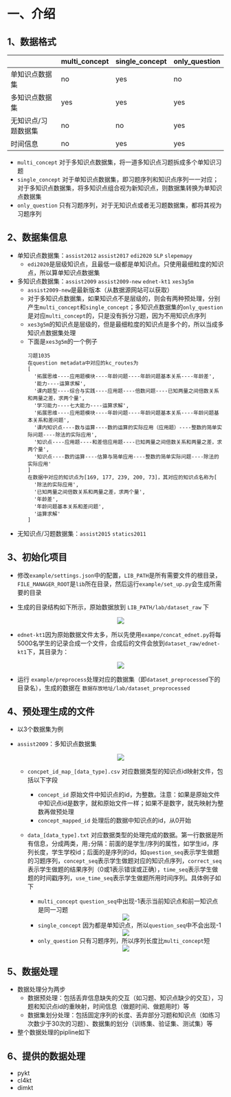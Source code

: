 # 一、介绍

## 1、数据格式

|                     | multi_concept | single_concept | only_question |
| ------------------- | ------------- | -------------- | ------------- |
| 单知识点数据集      | no            | yes            | no            |
| 多知识点数据集      | yes           | yes            | yes           |
| 无知识点/习题数据集 | no            | no             | yes           |
| 时间信息            | no            | yes            | yes           |

- `multi_concept` 对于多知识点数据集，将一道多知识点习题拆成多个单知识习题
- `single_concept` 对于单知识点数据集，即习题序列和知识点序列一一对应；对于多知识点数据集，将多知识点组合视为新知识点，则数据集转换为单知识点数据集
- `only_question` 只有习题序列，对于无知识点或者无习题数据集，都将其视为习题序列

## 2、数据集信息

- 单知识点数据集：`assist2012` `assist2017` `edi2020` `SLP` `slepemapy`
  - `edi2020`是层级知识点，且最低一级都是单知识点。只使用最细粒度的知识点，所以算单知识点数据集
- 多知识点数据集：`assist2009` `assist2009-new` `ednet-kt1` `xes3g5m`
  - `assist2009-new`是最新版本（从数据源网站可以获取）
  - 对于多知识点数据集，如果知识点不是层级的，则会有两种预处理，分别产生`multi_concept`和`single_concept`；多知识点数据集的`only_question`是对应`multi_concept`的，只是没有拆分习题，因为不用知识点序列
  - `xes3g5m`的知识点是层级的，但是最细粒度的知识点是多个的，所以当成多知识点数据集处理
  - 下面是`xes3g5m`的一个例子
    ```
    习题1035
    在question metadata中对应的kc_routes为
    [
      '拓展思维----应用题模块----年龄问题----年龄问题基本关系----年龄差', 
      '能力----运算求解',
      '课内题型----综合与实践----应用题----倍数问题----已知两量之间倍数关系和两量之差，求两个量',
      '学习能力----七大能力----运算求解',
      '拓展思维----应用题模块----年龄问题----年龄问题基本关系----年龄问题基本关系和差问题',
      '课内知识点----数与运算----数的运算的实际应用（应用题）----整数的简单实际问题----除法的实际应用',
      '知识点----应用题----和差倍应用题----已知两量之间倍数关系和两量之差，求两个量',
      '知识点----数的运算----估算与简单应用----整数的简单实际问题----除法的实际应用'
    ]
    在数据中对应的知识点为[169, 177, 239, 200, 73]，其对应的知识点名称为[
      '除法的实际应用', 
      '已知两量之间倍数关系和两量之差，求两个量', 
      '年龄差', 
      '年龄问题基本关系和差问题', 
      '运算求解'
    ]
    ```
- 无知识点/习题数据集：`assist2015` `statics2011`

## 3、初始化项目
- 修改`example/settings.json`中的配置，`LIB_PATH`是所有需要文件的根目录，`FILE_MANAGER_ROOT`是`lib`所在目录，然后运行`example/set_up.py`会生成所需要的目录

- 生成的目录结构如下所示，原始数据放到 ``LIB_PATH/lab/dataset_raw`` 下
  <div align=center><img src="./resources/lab_dir.png" /></div>
  
- `ednet-kt1`因为原始数据文件太多，所以先使用`exampe/concat_ednet.py`将每5000名学生的记录合成一个文件，合成后的文件会放到`dataset_raw/ednet-kt1`下，其目录为：

  <div align=center><img src="./resources/ednet-kt1_raw_dir.png" /></div>

- 运行 ``example/preprocess``处理对应的数据集（即`dataset_preprocessed`下的目录名），生成的数据在 ``数据存放地址/lab/dataset_preprocessed``

## 4、预处理生成的文件

- 以3个数据集为例

- `assist2009`：多知识点数据集

  <div align=center><img src="./resources/assist2009_preprocessed_dir.png" /></div>

  - `concpet_id_map_[data_type].csv` 对应数据类型的知识点id映射文件，包括以下字段

    - `concept_id` 原始文件中知识点的id，为整数。注意：如果是原始文件中知识点id是数字，就和原始文件一样；如果不是数字，就先映射为整数再做预处理
    - `concept_mapped_id` 处理后的数据中知识点的id，从0开始

  - `data_[data_type].txt` 对应数据类型的处理完成的数据。第一行数据是所有信息，分成两类，用`;`分隔：前面的是学生/序列的属性，如学生id，序列长度，学生学校id；后面的是序列的id，如`question_seq`表示学生做题的习题序列，`concept_seq`表示学生做题对应的知识点序列，`correct_seq`表示学生做题的结果序列（0或1表示错误或正确），`time_seq`表示学生做题的时间戳序列，`use_time_seq`表示学生做题所用时间序列。具体例子如下

    - `multi_concept` `question_seq`中出现-1表示当前知识点和前一知识点是同一习题

    <div align=center><img src="./resources/example_multi_concept_data.png" /></div>

    - `single_concept` 因为都是单知识点，所以`question_seq`中不会出现-1

    <div align=center><img src="./resources/example_single_concept_data.png" /></div>

    - `only_question` 只有习题序列，所以序列长度比`multi_concept`短

    <div align=center><img src="./resources/example_only_question_data.png" /></div>

## 5、数据处理

- 数据处理分为两步
  - 数据预处理：包括丢弃信息缺失的交互（如习题、知识点缺少的交互），习题和知识点id的重映射，时间信息（做题时间、做题用时）等
  - 数据集划分处理：包括固定序列的长度、丢弃部分习题和知识点（如练习次数少于30次的习题）、数据集的划分（训练集、验证集、测试集）等
- 整个数据处理的pipline如下

## 6、提供的数据处理

- pykt
- cl4kt
- dimkt
